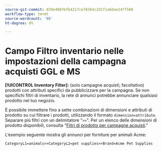 ```yaml
---
source-git-commit: 029e406fbfb4217ce78364c2d1f1a6dae24ff588
workflow-type: tm+mt
source-wordcount: '86'
ht-degree: 0%

---
```

# Campo Filtro inventario nelle impostazioni della campagna acquisti GGL e MS

**[!UICONTROL Inventory Filter]:** (solo campagne acquisti; facoltativo) prodotti con attributi specifici da pubblicizzare per la campagna. Se non specifichi filtri di inventario, la rete di annunci potrebbe annunciare qualsiasi prodotto nel tuo negozio.

È possibile immettere fino a sette combinazioni di dimensioni e attributi di prodotto su cui filtrare i prodotti, utilizzando il formato `dimension=attribute`. Separare più filtri
con un delimitatore &quot;`>>`&quot;. Per un elenco delle dimensioni di prodotto disponibili, consulta &quot;[Filtri di prodotto per campagne acquisti](/help/search-social-commerce/campaign-management/campaigns/shopping-campaign-product-filters.md).&quot;

L’esempio seguente mostra gli annunci per forniture per animali Acme:

`CategoryL1=animals>>CategoryL2=pet supplies>>Brand=Acme Pet Supplies`
